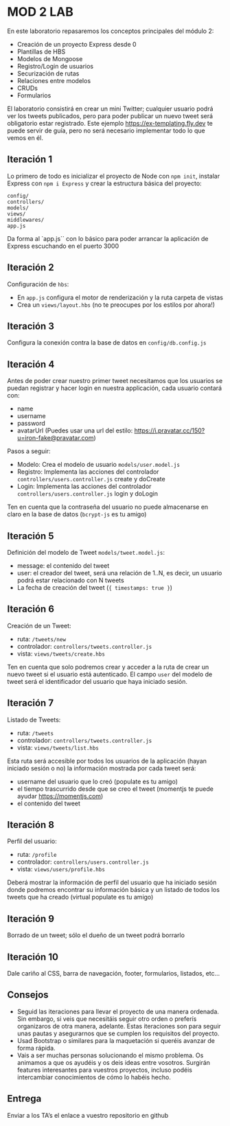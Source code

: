 # MOD 2 LAB

En este laboratorio repasaremos los conceptos principales del módulo 2: 
-	Creación de un proyecto Express desde 0
-	Plantillas de HBS
- Modelos de Mongoose
-	Registro/Login de usuarios
- Securización de rutas
- Relaciones entre modelos
-	CRUDs
-	Formularios

El laboratorio consistirá en crear un mini Twitter; cualquier usuario podrá ver los tweets publicados, pero para poder publicar un nuevo tweet será obligatorio estar registrado. Este ejemplo https://ex-templating.fly.dev te puede servir de guía, pero no será necesario implementar todo lo que vemos en él.

## Iteración 1

Lo primero de todo es inicializar el proyecto de Node con `npm init`, instalar Express con `npm i Express` y crear la estructura básica del proyecto:
```
config/
controllers/
models/
views/
middlewares/
app.js
```

Da forma al `app.js`` con lo básico para poder arrancar la aplicación de Express escuchando en el puerto 3000

## Iteración 2

Configuración de `hbs`:
- En `app.js` configura el motor de renderización y la ruta carpeta de vistas
- Crea un `views/layout.hbs` (no te preocupes por los estilos por ahora!)

## Iteración 3

Configura la conexión contra la base de datos en `config/db.config.js`

## Iteración 4

Antes de poder crear nuestro primer tweet necesitamos que los usuarios se puedan registrar y hacer login en nuestra applicación, cada usuario contará con:

- name
- username
- password
- avatarUrl (Puedes usar una url del estilo: https://i.pravatar.cc/150?u=iron-fake@pravatar.com)

Pasos a seguir:
- Modelo: Crea el modelo de usuario `models/user.model.js` 
- Registro: Implementa las acciones del controlador `controllers/users.controller.js` create y doCreate
- Login: Implementa las acciones del controlador `controllers/users.controller.js` login y doLogin

Ten en cuenta que la contraseña del usuario no puede almacenarse en claro en la base de datos (`bcrypt-js` es tu amigo)

## Iteración 5

Definición del modelo de Tweet `models/tweet.model.js`:

- message: el contenido del tweet
- user: el creador del tweet, será una relación de 1..N, es decir, un usuario podrá estar relacionado con N tweets
- La fecha de creación del tweet (`{ timestamps: true }`)

## Iteración 6

Creación de un Tweet:

- ruta: `/tweets/new`
- controlador: `controllers/tweets.controller.js`
- vista: `views/tweets/create.hbs`

Ten en cuenta que solo podremos crear y acceder a la ruta de crear un nuevo tweet si el usuario está autenticado. El campo `user` del modelo de tweet será el identificador del usuario que haya iniciado sesión.

## Iteración 7

Listado de Tweets:

- ruta: `/tweets`
- controlador: `controllers/tweets.controller.js`
- vista: `views/tweets/list.hbs`

Esta ruta será accesible por todos los usuarios de la aplicación (hayan iniciado sesión o no) la información mostrada por cada tweet será:
- username del usuario que lo creó (populate es tu amigo)
- el tiempo trascurrido desde que se creo el tweet (momentjs te puede ayudar https://momentjs.com)
- el contenido del tweet

## Iteración 8

Perfil del usuario:

- ruta: `/profile`
- controlador: `controllers/users.controller.js`
- vista: `views/users/profile.hbs`

Deberá mostrar la información de perfil del usuario que ha iniciado sesión donde podremos encontrar su información básica y un listado de todos los tweets que ha creado (virtual populate es tu amigo)

## Iteración 9

Borrado de un tweet; sólo el dueño de un tweet podrá borrarlo

## Iteración 10

Dale cariño al CSS, barra de navegación, footer, formularios, listados, etc...


## Consejos

- Seguid las iteraciones para llevar el proyecto de una manera ordenada. Sin embargo, si veis que necesitáis seguir otro orden o preferís organizaros de otra manera, adelante. Estas iteraciones son para seguir unas pautas y asegurarnos que se cumplen los requisitos del proyecto.
- Usad Bootstrap o similares para la maquetación si queréis avanzar de forma rápida.
- Vais a ser muchas personas solucionando el mismo problema. Os animamos a que os ayudéis y os deis ideas entre vosotros. Surgirán features interesantes para vuestros proyectos, incluso podéis intercambiar conocimientos de cómo lo habéis hecho.

## Entrega

Enviar a los TA’s el enlace a vuestro repositorio en github 
